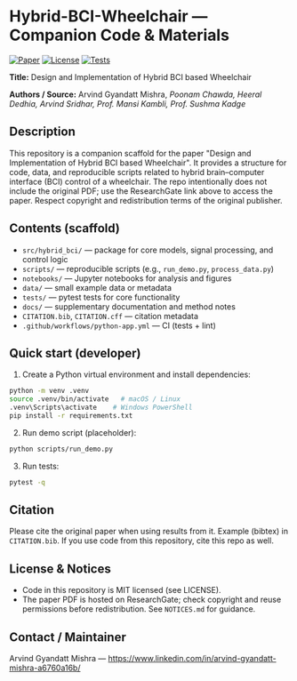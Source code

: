 # Hybrid-BCI-Wheelchair — Companion Code & Materials

[![Paper](https://img.shields.io/static/v1?label=Paper&message=ResearchGate&color=informational)](https://www.researchgate.net/profile/Mansi-Kambli/publication/356207033_Design_and_Implementation_of_Hybrid_BCI_based_Wheelchair/links/67bd46d2f5cb8f70d5be9f56/Design-and-Implementation-of-Hybrid-BCI-based-Wheelchair.pdf)
[![License](https://img.shields.io/badge/license-MIT-blue.svg)](LICENSE)
[![Tests](https://github.com/NeuArv/hybrid-bci-wheelchair/actions/workflows/python-app.yml/badge.svg)](https://github.com/NeuArv/hybrid-bci-wheelchair/actions)

**Title:** Design and Implementation of Hybrid BCI based Wheelchair

**Authors / Source:** Arvind Gyandatt Mishra, _Poonam Chawda, Heeral Dedhia, Arvind Sridhar, Prof. Mansi Kambli, Prof. Sushma Kadge_

## Description
This repository is a companion scaffold for the paper "Design and Implementation of Hybrid BCI based Wheelchair". It provides a structure for code, data, and reproducible scripts related to hybrid brain–computer interface (BCI) control of a wheelchair. The repo intentionally does not include the original PDF; use the ResearchGate link above to access the paper. Respect copyright and redistribution terms of the original publisher.

## Contents (scaffold)
- `src/hybrid_bci/` — package for core models, signal processing, and control logic 
- `scripts/` — reproducible scripts (e.g., `run_demo.py`, `process_data.py`)
- `notebooks/` — Jupyter notebooks for analysis and figures
- `data/` — small example data or metadata 
- `tests/` — pytest tests for core functionality
- `docs/` — supplementary documentation and method notes
- `CITATION.bib`, `CITATION.cff` — citation metadata
- `.github/workflows/python-app.yml` — CI (tests + lint)

## Quick start (developer)
1. Create a Python virtual environment and install dependencies:
```bash
python -m venv .venv
source .venv/bin/activate   # macOS / Linux
.venv\Scripts\activate    # Windows PowerShell
pip install -r requirements.txt
```

2. Run demo script (placeholder):
```bash
python scripts/run_demo.py
```

3. Run tests:
```bash
pytest -q
```

## Citation
Please cite the original paper when using results from it. Example (bibtex) in `CITATION.bib`. If you use code from this repository, cite this repo as well.

## License & Notices
- Code in this repository is MIT licensed (see LICENSE).  
- The paper PDF is hosted on ResearchGate; check copyright and reuse permissions before redistribution. See `NOTICES.md` for guidance.

## Contact / Maintainer
Arvind Gyandatt Mishra — https://www.linkedin.com/in/arvind-gyandatt-mishra-a6760a16b/
